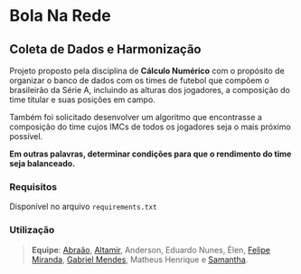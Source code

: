 # Bola Na Rede
## Coleta de Dados e Harmonização
Projeto proposto pela disciplina de **Cálculo Numérico** com o propósito de organizar o banco de dados com os times de futebol que compõem o brasileirão da Série A, incluindo as alturas dos jogadores, a composição do time titular e suas posições em campo. 

Também foi solicitado desenvolver um algoritmo que encontrasse a composição do time cujos IMCs de todos os jogadores seja o mais próximo possível. 

**Em outras palavras, determinar condições para que o rendimento do time seja balanceado.**

### Requisitos
Disponível no arquivo `requirements.txt`

### Utilização

> **Equipe**: [Abraão](https://github.com/AbraaoDev), [Altamir](Altamirfl), Anderson, Eduardo Nunes, Élen, [Felipe Miranda](https://github.com/Mirandacc97), [Gabriel Mendes](https://github.com/Jesarus), Matheus Henrique e [Samantha](https://github.com/sammid37).